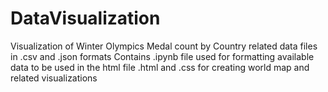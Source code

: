 # DataVisualization
Visualization of Winter Olympics Medal count by Country
related data files in .csv and .json formats
Contains .ipynb file used for formatting available data to be used in the html file
.html and .css for creating world map and related visualizations
